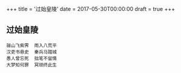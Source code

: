 +++
title = '过始皇陵'
date = 2017-05-30T00:00:00
draft = true
+++
## 过始皇陵

```text
骊山飞紫霁  雨入八荒平
汉吏书悬史  秦兵马踏城
愚人曾忘死  拙笔不留情
大梦知何罪  冥顽终此生
```
